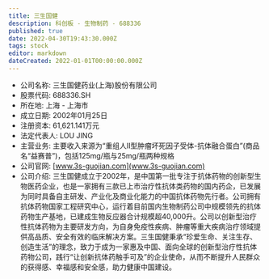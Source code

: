 ```yaml
---
title: 三生国健
description: 科创板 - 生物制药 - 688336
published: true
date: 2022-04-30T19:43:30.000Z
tags: stock
editor: markdown
dateCreated: 2022-01-01T00:00:00.000Z
---
```


- 公司名称: 三生国健药业(上海)股份有限公司
- 股票代码: 688336.SH
- 所在地: 上海 - 上海市
- 成立日期: 2002年01月25日
- 注册资本: 61,621.141万元
- 法定代表人: LOU JING
- 主营业务: 主要收入来源为“重组人II型肿瘤坏死因子受体-抗体融合蛋白”(商品名“益赛普”)，包括125mg/瓶与25mg/瓶两种规格
- 公司官网: [www.3s-guojian.com](www.3s-guojian.com)
- 公司介绍: 三生国健成立于2002年，是中国第一批专注于抗体药物的创新型生物医药企业，也是一家拥有三款已上市治疗性抗体类药物的国内药企，已发展为同时具备自主研发、产业化及商业化能力的中国抗体药物先行者。公司拥有抗体药物国家工程研究中心，运行着目前国内生物制药公司中规模领先的抗体药物生产基地，已建成生物反应器合计规模超40,000升。公司以创新型治疗性抗体药物为主要研发方向，为自身免疫性疾病、肿瘤等重大疾病治疗领域提供高品质、安全有效的临床解决方案。三生国健秉承“珍爱生命、关注生存、创造生活”的理念，致力于成为一家惠及中国、面向全球的创新型治疗性抗体药物公司，践行“让创新抗体药触手可及”的企业使命，从而不断提升人民群众的获得感、幸福感和安全感，助力健康中国建设。


